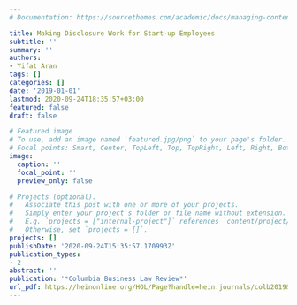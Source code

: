 ```yaml
---
# Documentation: https://sourcethemes.com/academic/docs/managing-content/

title: Making Disclosure Work for Start-up Employees
subtitle: ''
summary: ''
authors:
- Yifat Aran
tags: []
categories: []
date: '2019-01-01'
lastmod: 2020-09-24T18:35:57+03:00
featured: false
draft: false

# Featured image
# To use, add an image named `featured.jpg/png` to your page's folder.
# Focal points: Smart, Center, TopLeft, Top, TopRight, Left, Right, BottomLeft, Bottom, BottomRight.
image:
  caption: ''
  focal_point: ''
  preview_only: false

# Projects (optional).
#   Associate this post with one or more of your projects.
#   Simply enter your project's folder or file name without extension.
#   E.g. `projects = ["internal-project"]` references `content/project/deep-learning/index.md`.
#   Otherwise, set `projects = []`.
projects: []
publishDate: '2020-09-24T15:35:57.170993Z'
publication_types:
- 2
abstract: ''
publication: '*Columbia Business Law Review*'
url_pdf: https://heinonline.org/HOL/Page?handle=hein.journals/colb2019&id=885&div=&collection=
---
```

